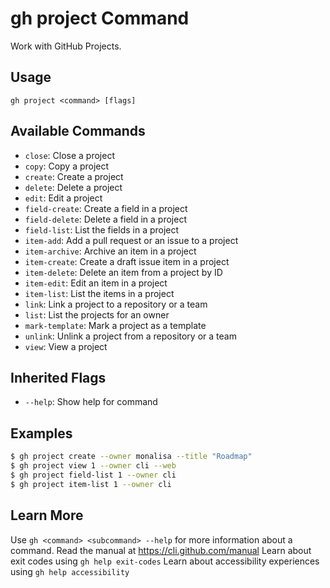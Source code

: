 # gh project Command

Work with GitHub Projects.

## Usage

```
gh project <command> [flags]
```

## Available Commands

*   `close`: Close a project
*   `copy`: Copy a project
*   `create`: Create a project
*   `delete`: Delete a project
*   `edit`: Edit a project
*   `field-create`: Create a field in a project
*   `field-delete`: Delete a field in a project
*   `field-list`: List the fields in a project
*   `item-add`: Add a pull request or an issue to a project
*   `item-archive`: Archive an item in a project
*   `item-create`: Create a draft issue item in a project
*   `item-delete`: Delete an item from a project by ID
*   `item-edit`: Edit an item in a project
*   `item-list`: List the items in a project
*   `link`: Link a project to a repository or a team
*   `list`: List the projects for an owner
*   `mark-template`: Mark a project as a template
*   `unlink`: Unlink a project from a repository or a team
*   `view`: View a project

## Inherited Flags

*   `--help`: Show help for command

## Examples

```bash
$ gh project create --owner monalisa --title "Roadmap"
$ gh project view 1 --owner cli --web
$ gh project field-list 1 --owner cli
$ gh project item-list 1 --owner cli
```

## Learn More

Use `gh <command> <subcommand> --help` for more information about a command.
Read the manual at https://cli.github.com/manual
Learn about exit codes using `gh help exit-codes`
Learn about accessibility experiences using `gh help accessibility`
